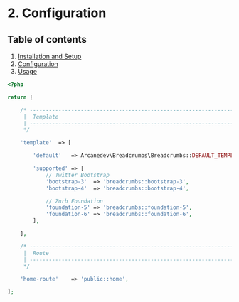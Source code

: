 # 2. Configuration

## Table of contents

  1. [Installation and Setup](1-Installation-and-Setup.md)
  2. [Configuration](2-Configuration.md)
  3. [Usage](3-Usage.md)

```php
<?php

return [

    /* -----------------------------------------------------------------
     |  Template
     | -----------------------------------------------------------------
     */

    'template'  => [

        'default'   => Arcanedev\Breadcrumbs\Breadcrumbs::DEFAULT_TEMPLATE,

        'supported' => [
            // Twitter Bootstrap
            'bootstrap-3'  => 'breadcrumbs::bootstrap-3',
            'bootstrap-4'  => 'breadcrumbs::bootstrap-4',

            // Zurb Foundation
            'foundation-5' => 'breadcrumbs::foundation-5',
            'foundation-6' => 'breadcrumbs::foundation-6',
        ],

    ],

    /* -----------------------------------------------------------------
     |  Route
     | -----------------------------------------------------------------
     */

    'home-route'    => 'public::home',

];
```
